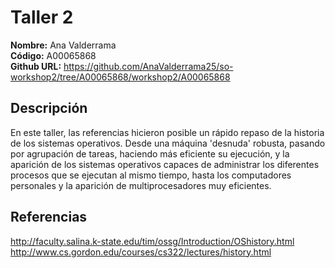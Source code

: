 # Taller 2

**Nombre:** Ana Valderrama    
**Código:** A00065868  
**Github URL:** https://github.com/AnaValderrama25/so-workshop2/tree/A00065868/workshop2/A00065868  

## Descripción

En este taller, las referencias hicieron posible un rápido repaso de la historia de los sistemas operativos. Desde una máquina 'desnuda' robusta, pasando por agrupación de tareas, haciendo más eficiente su ejecución, y la aparición de los sistemas operativos capaces de administrar los diferentes procesos que se ejecutan al mismo tiempo, hasta los computadores personales y la aparición de multiprocesadores muy eficientes. 

## Referencias

http://faculty.salina.k-state.edu/tim/ossg/Introduction/OShistory.html  
http://www.cs.gordon.edu/courses/cs322/lectures/history.html
